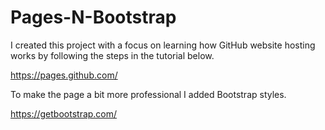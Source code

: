 # Pages-N-Bootstrap

I created this project with a focus on learning how GitHub website hosting works by following the steps in the tutorial below.

 https://pages.github.com/

To make the page a bit more professional I added Bootstrap styles.

https://getbootstrap.com/
